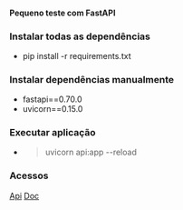 #### Pequeno teste com FastAPI

### Instalar todas as dependências
* pip install -r requirements.txt

### Instalar dependências manualmente
* fastapi==0.70.0
* uvicorn==0.15.0

### Executar aplicação
* > uvicorn api:app --reload

### Acessos
[Api](http://localhost:8000/)
[Doc](http://localhost:8000/docs#/)